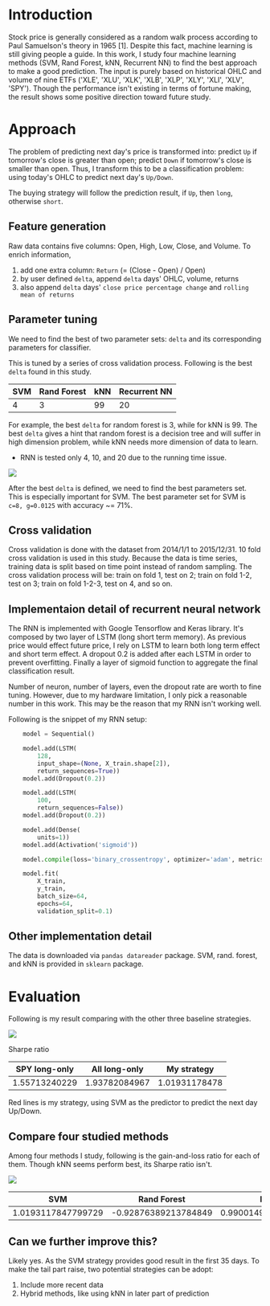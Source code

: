 
# Introduction
Stock price is generally considered as a random walk process according to Paul Samuelson's theory in 1965 [1]. Despite this fact, machine learning is still giving people a guide.
In this work, I study four machine learning methods (SVM, Rand Forest, kNN, Recurrent NN) to find the best approach to make a good prediction. The input is purely based on historical OHLC and volume of nine ETFs ('XLE', 'XLU', 'XLK', 'XLB', 'XLP', 'XLY', 'XLI', 'XLV', 'SPY'). Though the performance isn't existing in terms of fortune making, the result shows some positive direction toward future study.

# Approach
The problem of predicting next day's price is transformed into: predict `Up` if tomorrow's close is greater than open; predict `Down` if tomorrow's close is smaller than open. Thus, I transform this to be a classification problem: using today's OHLC to predict next day's `Up/Down`.

The buying strategy will follow the prediction result, if `Up`, then `long`, otherwise `short`.

## Feature generation
Raw data contains five columns: Open, High, Low, Close, and Volume. To enrich information,
1. add one extra column: `Return` (= (Close - Open) / Open)
2. by user defined `delta`, append `delta` days' OHLC, volume, returns
3. also append `delta` days' `close price percentage change` and `rolling mean of returns`

## Parameter tuning
We need to find the best of two parameter sets: `delta` and its corresponding parameters for classifier.

This is tuned by a series of cross validation process. Following is the best `delta` found in this study.

|SVM | Rand Forest | kNN | Recurrent NN |
| --- | --- | --- | -- |
| 4 | 3 | 99 | 20 |

For example, the best `delta` for random forest is 3, while for kNN is 99. The best `delta` gives a hint that random forest is a decision tree and will suffer in high dimension problem, while kNN needs more dimension of data to learn.

* RNN is tested only 4, 10, and 20 due to the running time issue.

![](svm-fs.png)

After the best `delta` is defined, we need to find the best parameters set. This is especially important for SVM. The best parameter set for SVM is `c=8, g=0.0125` with accuracy ~= 71%.

## Cross validation

Cross validation is done with the dataset from 2014/1/1 to 2015/12/31. 10 fold cross validation is used in this study. Because the data is time series, training data is split based on time point instead of random sampling. The cross validation process will be: train on fold 1, test on 2; train on fold 1-2, test on 3; train on fold 1-2-3, test on 4, and so on.

## Implementaion detail of recurrent neural network
The RNN is implemented with Google Tensorflow and Keras library.
It's composed by two layer of LSTM (long short term memory). As previous price would effect future price, I rely on LSTM to learn both long term effect and short term effect. A dropout 0.2 is added after each LSTM in order to prevent overfitting.
Finally a layer of sigmoid function to aggregate the final classification result.

Number of neuron, number of layers, even the dropout rate are worth to fine tuning. However, due to my hardware limitation, I only pick a reasonable number in this work. This may be the reason that my RNN isn't working well.

Following is the snippet of my RNN setup:
```python
    model = Sequential()

    model.add(LSTM(
        128,
        input_shape=(None, X_train.shape[2]),
        return_sequences=True))
    model.add(Dropout(0.2))

    model.add(LSTM(
        100,
        return_sequences=False))
    model.add(Dropout(0.2))

    model.add(Dense(
        units=1))
    model.add(Activation('sigmoid'))

    model.compile(loss='binary_crossentropy', optimizer='adam', metrics=['accuracy'])

    model.fit(
        X_train,
        y_train,
        batch_size=64,
        epochs=64,
        validation_split=0.1)
```

## Other implementation detail
The data is downloaded via `pandas datareader` package.
SVM, rand. forest, and kNN is provided in `sklearn` package.

# Evaluation
Following is my result comparing with the other three baseline strategies.

![](result1.png)

Sharpe ratio

| SPY long-only | All long-only | My strategy |
|----|----|-----|
|1.55713240229 | 1.93782084967 | 1.01931178478 |

Red lines is my strategy, using SVM as the predictor to predict the next day Up/Down.

## Compare four studied methods

Among four methods I study, following is the gain-and-loss ratio for each of them. Though kNN seems perform best, its Sharpe ratio isn't.

![](result2.png)

|SVM | Rand Forest | kNN | Recurrent NN |
| --- | --- | --- | -- |
|1.0193117847799729| -0.92876389213784849| 0.99001496191438487| 0.04404309221899539|

## Can we further improve this?
Likely yes. As the SVM strategy provides good result in the first 35 days. To make the tail part raise, two potential strategies can be adopt:
1. Include more recent data
2. Hybrid methods, like using kNN in later part of prediction

